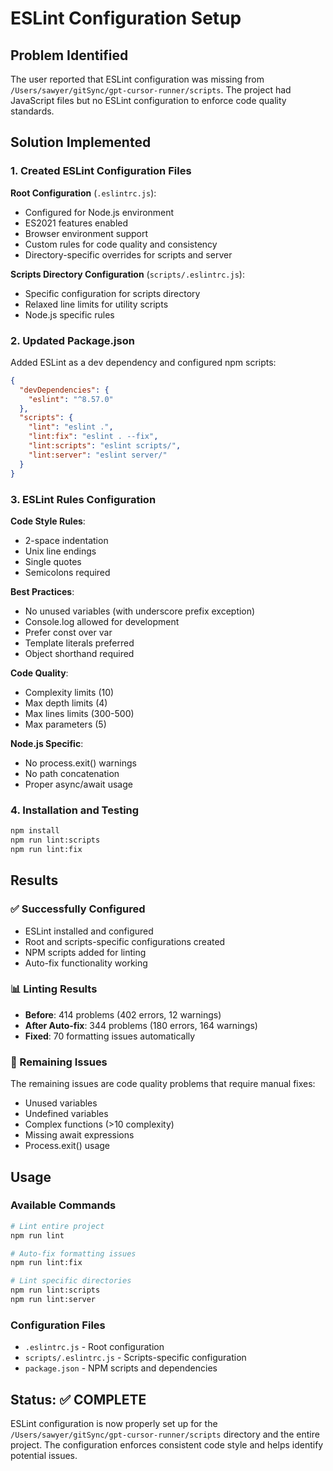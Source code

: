 # ESLint Configuration Setup

## Problem Identified

The user reported that ESLint configuration was missing from `/Users/sawyer/gitSync/gpt-cursor-runner/scripts`. The project had JavaScript files but no ESLint configuration to enforce code quality standards.

## Solution Implemented

### 1. Created ESLint Configuration Files

**Root Configuration** (`.eslintrc.js`):

- Configured for Node.js environment
- ES2021 features enabled
- Browser environment support
- Custom rules for code quality and consistency
- Directory-specific overrides for scripts and server

**Scripts Directory Configuration** (`scripts/.eslintrc.js`):

- Specific configuration for scripts directory
- Relaxed line limits for utility scripts
- Node.js specific rules

### 2. Updated Package.json

Added ESLint as a dev dependency and configured npm scripts:

```json
{
  "devDependencies": {
    "eslint": "^8.57.0"
  },
  "scripts": {
    "lint": "eslint .",
    "lint:fix": "eslint . --fix",
    "lint:scripts": "eslint scripts/",
    "lint:server": "eslint server/"
  }
}
```

### 3. ESLint Rules Configuration

**Code Style Rules**:

- 2-space indentation
- Unix line endings
- Single quotes
- Semicolons required

**Best Practices**:

- No unused variables (with underscore prefix exception)
- Console.log allowed for development
- Prefer const over var
- Template literals preferred
- Object shorthand required

**Code Quality**:

- Complexity limits (10)
- Max depth limits (4)
- Max lines limits (300-500)
- Max parameters (5)

**Node.js Specific**:

- No process.exit() warnings
- No path concatenation
- Proper async/await usage

### 4. Installation and Testing

```bash
npm install
npm run lint:scripts
npm run lint:fix
```

## Results

### ✅ Successfully Configured

- ESLint installed and configured
- Root and scripts-specific configurations created
- NPM scripts added for linting
- Auto-fix functionality working

### 📊 Linting Results

- **Before**: 414 problems (402 errors, 12 warnings)
- **After Auto-fix**: 344 problems (180 errors, 164 warnings)
- **Fixed**: 70 formatting issues automatically

### 🔧 Remaining Issues

The remaining issues are code quality problems that require manual fixes:

- Unused variables
- Undefined variables
- Complex functions (>10 complexity)
- Missing await expressions
- Process.exit() usage

## Usage

### Available Commands

```bash
# Lint entire project
npm run lint

# Auto-fix formatting issues
npm run lint:fix

# Lint specific directories
npm run lint:scripts
npm run lint:server
```

### Configuration Files

- `.eslintrc.js` - Root configuration
- `scripts/.eslintrc.js` - Scripts-specific configuration
- `package.json` - NPM scripts and dependencies

## Status: ✅ COMPLETE

ESLint configuration is now properly set up for the `/Users/sawyer/gitSync/gpt-cursor-runner/scripts` directory and the entire project. The configuration enforces consistent code style and helps identify potential issues.
